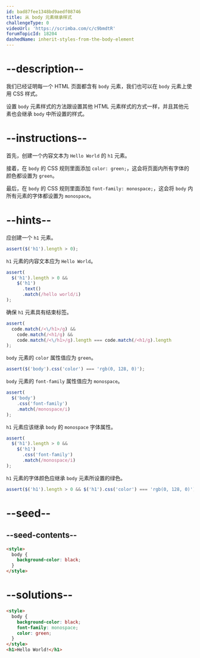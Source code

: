 ```yaml
---
id: bad87fee1348bd9aedf08746
title: 从 body 元素继承样式
challengeType: 0
videoUrl: 'https://scrimba.com/c/c9bmdtR'
forumTopicId: 18204
dashedName: inherit-styles-from-the-body-element
---
```


# --description--

我们已经证明每一个 HTML 页面都含有 `body` 元素，我们也可以在 `body` 元素上使用 CSS 样式。

设置 `body` 元素样式的方法跟设置其他 HTML 元素样式的方式一样，并且其他元素也会继承 `body` 中所设置的样式。

# --instructions--

首先，创建一个内容文本为 `Hello World` 的 `h1` 元素。

接着，在 `body` 的 CSS 规则里面添加 `color: green;`，这会将页面内所有字体的颜色都设置为 `green`。

最后，在 `body` 的 CSS 规则里面添加 `font-family: monospace;`，这会将 `body` 内所有元素的字体都设置为 `monospace`。

# --hints--

应创建一个 `h1` 元素。

```js
assert($('h1').length > 0);
```

`h1` 元素的内容文本应为 `Hello World`。

```js
assert(
  $('h1').length > 0 &&
    $('h1')
      .text()
      .match(/hello world/i)
);
```

确保 `h1` 元素具有结束标签。

```js
assert(
  code.match(/<\/h1>/g) &&
    code.match(/<h1/g) &&
    code.match(/<\/h1>/g).length === code.match(/<h1/g).length
);
```

`body` 元素的 `color` 属性值应为 `green`。

```js
assert($('body').css('color') === 'rgb(0, 128, 0)');
```

`body` 元素的 `font-family` 属性值应为 `monospace`。

```js
assert(
  $('body')
    .css('font-family')
    .match(/monospace/i)
);
```

`h1` 元素应该继承 `body` 的 `monospace` 字体属性。

```js
assert(
  $('h1').length > 0 &&
    $('h1')
      .css('font-family')
      .match(/monospace/i)
);
```

`h1` 元素的字体颜色应继承 `body` 元素所设置的绿色。

```js
assert($('h1').length > 0 && $('h1').css('color') === 'rgb(0, 128, 0)');
```

# --seed--

## --seed-contents--

```html
<style>
  body {
    background-color: black;
  }
</style>
```

# --solutions--

```html
<style>
  body {
    background-color: black;
    font-family: monospace;
    color: green;
  }
</style>
<h1>Hello World!</h1>
```
